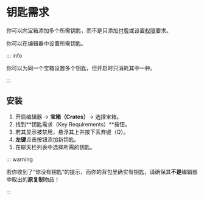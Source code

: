 # 钥匙需求

你可以向宝箱添加多个所需钥匙，而不是只添加[付费](crates.open-cost.md)或设置[权限](crates.open-permission.md)要求。

你可以在编辑器中设置所需钥匙。

::: info

你可以为同一个宝箱设置多个钥匙，但开启时只消耗其中一种。

:::

## 安装

1. 开启编辑器 -> **宝箱（Crates）**-> 选择宝箱。
2. 找到**钥匙需求（Key Requirements）**按钮。
3. 若其显示被禁用，悬浮其上并按下丢弃键（Q）。
4. **左键**点击按钮添加新钥匙。
5. 在聊天栏列表中选择所需的钥匙。

::: warning

若你收到了“你没有钥匙”的提示，而你的背包里确实有钥匙，请确保其**不是**编辑器中取出的**原复制**物品！

:::